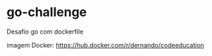 # go-challenge
Desafio go com dockerfile

imagem Docker: https://hub.docker.com/r/dernando/codeeducation
